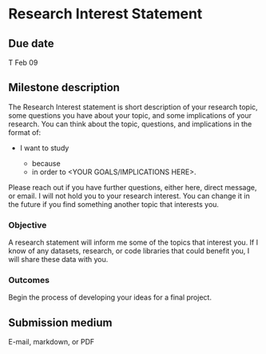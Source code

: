 # Research Interest Statement

## Due date

T Feb 09

## Milestone description


The Research Interest statement is short description of your research topic, some questions you have about your topic, and some implications of your research. You can think about the topic, questions, and implications in the format of: 

* I want to study <YOUR TOPIC HERE> 
    * because <YOUR QUESTIONS HERE> 
    * in order to <YOUR GOALS/IMPLICATIONS HERE>.
    
Please reach out if you have further questions, either here, direct message, or email. I will not hold you to your research interest. You can change it in the future if you find something another topic that interests you.


### Objective

A research statement will inform me some of the topics that interest you. If I know of any datasets, research, or code libraries that could benefit you, I will share these data with you.

### Outcomes

Begin the process of developing your ideas for a final project.

## Submission medium

E-mail, markdown, or PDF